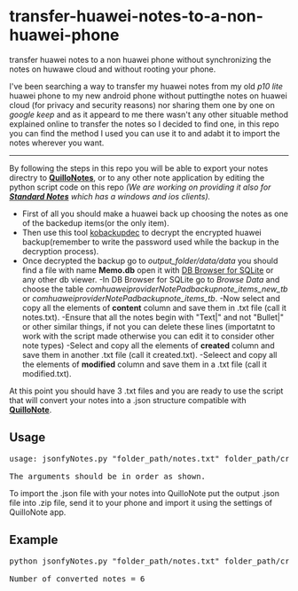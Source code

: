 
# transfer-huawei-notes-to-a-non-huawei-phone
transfer huawei notes to a non huawei phone without synchronizing the notes on huwawe cloud and without rooting your phone.


I've been searching a way to transfer my huawei notes from my old *p10 lite* huawei phone to my new android phone without puttingthe notes on huawei cloud (for privacy and security reasons) nor sharing them one by one on *google keep* and as it appeard to me there wasn't any other situable method explained online to transfer the notes so I decided to find one, in this repo you can find the method I used you can use it to and adabt it to import the notes wherever you want.

___



By following the steps in this repo you will be able to export your notes directry to **[QuilloNotes](https://github.com/msoultanidis/quillnote)**, or to any other note application by editing the python script code on this repo *(We are working on providing it also for **[Standard Notes](https://standardnotes.com/)** which has a windows and ios clients).*


- First of all you should make a huawei back up choosing the notes as one of the backedup items(or the only item).
- Then use this tool [kobackupdec](https://github.com/RealityNet/kobackupdec) to decrypt the encrypted huawei backup(remember to write the password used while the backup in the decryption process).
- Once decrypted the backup go to *output_folder/data/data* you should find a file with name **Memo.db** open it with [DB Browser for SQLite](https://sqlitebrowser.org/) or any other db viewer.
-In DB Browser for SQLite go to *Browse Data* and choose the table *comhuaweiproviderNotePadbackupnote_items_new_tb* or *comhuaweiproviderNotePadbackupnote_items_tb*.
-Now select and copy all the elements of **content** column and save them in .txt file (call it notes.txt).
-Ensure that all the notes begin with "Text|" and not "Bullet|" or other similar things, if not you can delete these lines (importatnt to work with the script made otherwise you can edit it to consider other note types)
-Select and copy all the elements of **created** column and save them in another .txt file (call it created.txt).
-Seleect and copy all the elements of **modified** column and save them in a .txt file (call it modified.txt).


At this point you should have 3 .txt files and you are ready to use the script that will convert your notes into a .json structure compatible with **[QuilloNote](https://github.com/msoultanidis/quillnote)**.


## Usage
<pre>
usage: jsonfyNotes.py "folder_path/notes.txt" folder_path/created.txt" "folder_path/modified.txt"

The arguments should be in order as shown.
</pre>

To import the .json file with your notes into QuilloNote put the output .json file into .zip file, send it to your phone and import it using the settings of QuilloNote app.


## Example
<pre>
python jsonfyNotes.py "folder_path/notes.txt" folder_path/created.txt" "folder_path/modified.txt"

Number of converted notes = 6
</pre>


